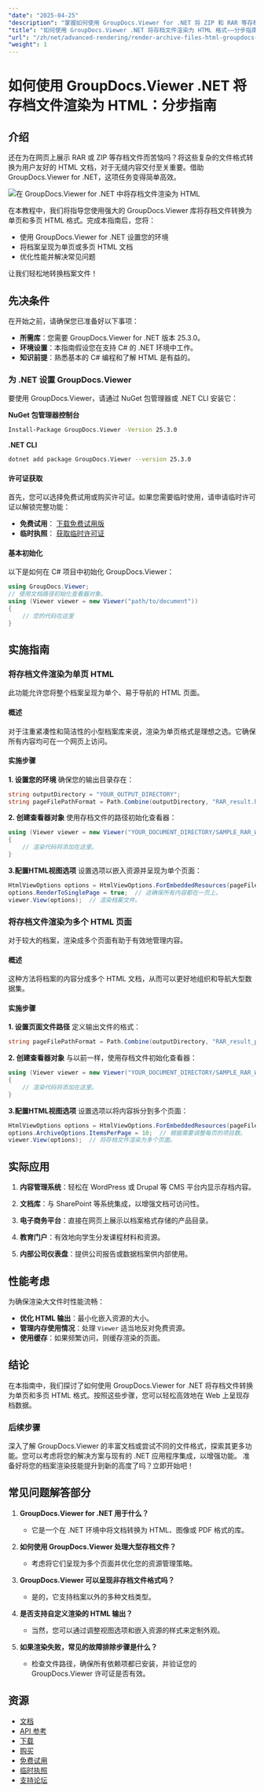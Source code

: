 ```yaml
---
"date": "2025-04-25"
"description": "掌握如何使用 GroupDocs.Viewer for .NET 将 ZIP 和 RAR 等存档文件转换为用户友好的 HTML。学习设置、渲染选项和性能优化。"
"title": "如何使用 GroupDocs.Viewer .NET 将存档文件渲染为 HTML 格式——分步指南"
"url": "/zh/net/advanced-rendering/render-archive-files-html-groupdocs-viewer-net/"
"weight": 1
---
```


# 如何使用 GroupDocs.Viewer .NET 将存档文件渲染为 HTML：分步指南
## 介绍
还在为在网页上展示 RAR 或 ZIP 等存档文件而苦恼吗？将这些复杂的文件格式转换为用户友好的 HTML 文档，对于无缝内容交付至关重要。借助 GroupDocs.Viewer for .NET，这项任务变得简单高效。

![在 GroupDocs.Viewer for .NET 中将存档文件渲染为 HTML](/viewer/advanced-rendering/render-archive-files-html-img.png)

在本教程中，我们将指导您使用强大的 GroupDocs.Viewer 库将存档文件转换为单页和多页 HTML 格式。完成本指南后，您将：
- 使用 GroupDocs.Viewer for .NET 设置您的环境
- 将档案呈现为单页或多页 HTML 文档
- 优化性能并解决常见问题

让我们轻松地转换档案文件！
## 先决条件
在开始之前，请确保您已准备好以下事项：
- **所需库**：您需要 GroupDocs.Viewer for .NET 版本 25.3.0。
- **环境设置**：本指南假设您在支持 C# 的 .NET 环境中工作。
- **知识前提**：熟悉基本的 C# 编程和了解 HTML 是有益的。
### 为 .NET 设置 GroupDocs.Viewer
要使用 GroupDocs.Viewer，请通过 NuGet 包管理器或 .NET CLI 安装它：

**NuGet 包管理器控制台**
```bash
Install-Package GroupDocs.Viewer -Version 25.3.0
```

**.NET CLI**
```bash
dotnet add package GroupDocs.Viewer --version 25.3.0
```
#### 许可证获取
首先，您可以选择免费试用或购买许可证。如果您需要临时使用，请申请临时许可证以解锁完整功能：
- **免费试用**： [下载免费试用版](https://releases.groupdocs.com/viewer/net/)
- **临时执照**： [获取临时许可证](https://purchase.groupdocs.com/temporary-license/)
#### 基本初始化
以下是如何在 C# 项目中初始化 GroupDocs.Viewer：
```csharp
using GroupDocs.Viewer;
// 使用文档路径初始化查看器对象。
using (Viewer viewer = new Viewer("path/to/document"))
{
    // 您的代码在这里
}
```
## 实施指南
### 将存档文件渲染为单页 HTML
此功能允许您将整个档案呈现为单个、易于导航的 HTML 页面。
#### 概述
对于注重紧凑性和简洁性的小型档案库来说，渲染为单页格式是理想之选。它确保所有内容均可在一个网页上访问。
#### 实施步骤
**1. 设置您的环境**
确保您的输出目录存在：
```csharp
string outputDirectory = "YOUR_OUTPUT_DIRECTORY";
string pageFilePathFormat = Path.Combine(outputDirectory, "RAR_result.html");
```
**2. 创建查看器对象**
使用存档文件的路径初始化查看器：
```csharp
using (Viewer viewer = new Viewer("YOUR_DOCUMENT_DIRECTORY/SAMPLE_RAR_WITH_FOLDERS"))
{
    // 渲染代码将添加在这里。
}
```
**3.配置HTML视图选项**
设置选项以嵌入资源并呈现为单个页面：
```csharp
HtmlViewOptions options = HtmlViewOptions.ForEmbeddedResources(pageFilePathFormat);
options.RenderToSinglePage = true;  // 这确保所有内容都在一页上。
viewer.View(options);  // 渲染档案文件。
```
### 将存档文件渲染为多个 HTML 页面
对于较大的档案，渲染成多个页面有助于有效地管理内容。
#### 概述
这种方法将档案的内容分成多个 HTML 文档，从而可以更好地组织和导航大型数据集。
#### 实施步骤
**1. 设置页面文件路径**
定义输出文件的格式：
```csharp
string pageFilePathFormat = Path.Combine(outputDirectory, "RAR_result_page_{0}.html");
```
**2. 创建查看器对象**
与以前一样，使用存档文件初始化查看器：
```csharp
using (Viewer viewer = new Viewer("YOUR_DOCUMENT_DIRECTORY/SAMPLE_RAR_WITH_FOLDERS"))
{
    // 渲染代码将添加在这里。
}
```
**3.配置HTML视图选项**
设置选项以将内容拆分到多个页面：
```csharp
HtmlViewOptions options = HtmlViewOptions.ForEmbeddedResources(pageFilePathFormat);
options.ArchiveOptions.ItemsPerPage = 10;  // 根据需要调整每页的项目数。
viewer.View(options);  // 将存档文件渲染为多个页面。
```
## 实际应用
1. **内容管理系统**：轻松在 WordPress 或 Drupal 等 CMS 平台内显示存档内容。
   
2. **文档库**：与 SharePoint 等系统集成，以增强文档可访问性。

3. **电子商务平台**：直接在网页上展示以档案格式存储的产品目录。

4. **教育门户**：有效地向学生分发课程材料和资源。

5. **内部公司仪表盘**：提供公司报告或数据档案供内部使用。
## 性能考虑
为确保渲染大文件时性能流畅：
- **优化 HTML 输出**：最小化嵌入资源的大小。
- **管理内存使用情况**：处理 `Viewer` 适当地反对免费资源。
- **使用缓存**：如果频繁访问，则缓存渲染的页面。
## 结论
在本指南中，我们探讨了如何使用 GroupDocs.Viewer for .NET 将存档文件转换为单页和多页 HTML 格式。按照这些步骤，您可以轻松高效地在 Web 上呈现存档数据。
### 后续步骤
深入了解 GroupDocs.Viewer 的丰富文档或尝试不同的文件格式，探索其更多功能。您可以考虑将您的解决方案与现有的 .NET 应用程序集成，以增强功能。
准备好将您的档案渲染技能提升到新的高度了吗？立即开始吧！
## 常见问题解答部分
1. **GroupDocs.Viewer for .NET 用于什么？**
   - 它是一个在 .NET 环境中将文档转换为 HTML、图像或 PDF 格式的库。

2. **如何使用 GroupDocs.Viewer 处理大型存档文件？**
   - 考虑将它们呈现为多个页面并优化您的资源管理策略。

3. **GroupDocs.Viewer 可以呈现非存档文件格式吗？**
   - 是的，它支持档案以外的多种文档类型。

4. **是否支持自定义渲染的 HTML 输出？**
   - 当然，您可以通过调整视图选项和嵌入资源的样式来定制外观。

5. **如果渲染失败，常见的故障排除步骤是什么？**
   - 检查文件路径，确保所有依赖项都已安装，并验证您的 GroupDocs.Viewer 许可证是否有效。
## 资源
- [文档](https://docs.groupdocs.com/viewer/net/)
- [API 参考](https://reference.groupdocs.com/viewer/net/)
- [下载](https://releases.groupdocs.com/viewer/net/)
- [购买](https://purchase.groupdocs.com/buy)
- [免费试用](https://releases.groupdocs.com/viewer/net/)
- [临时执照](https://purchase.groupdocs.com/temporary-license/)
- [支持论坛](https://forum.groupdocs.com/c/viewer/9)
